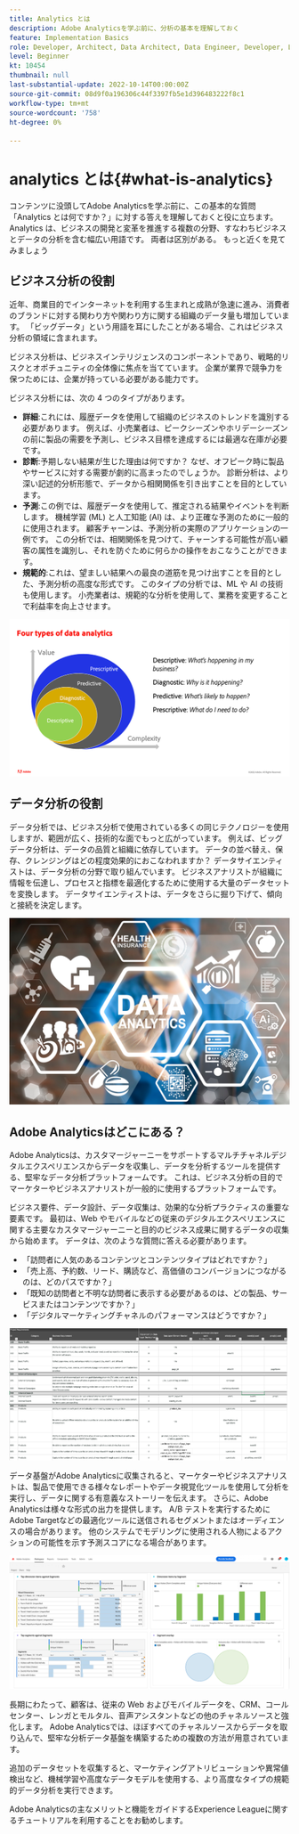 ```yaml
---
title: Analytics とは
description: Adobe Analyticsを学ぶ前に、分析の基本を理解しておく
feature: Implementation Basics
role: Developer, Architect, Data Architect, Data Engineer, Developer, Leader, User
level: Beginner
kt: 10454
thumbnail: null
last-substantial-update: 2022-10-14T00:00:00Z
source-git-commit: 08d9f0a196306c44f3397fb5e1d396483222f8c1
workflow-type: tm+mt
source-wordcount: '758'
ht-degree: 0%

---
```


# analytics とは{#what-is-analytics}

コンテンツに没頭してAdobe Analyticsを学ぶ前に、この基本的な質問「Analytics とは何ですか？」に対する答えを理解しておくと役に立ちます。 Analytics は、ビジネスの開発と変革を推進する複数の分野、すなわちビジネスとデータの分析を含む幅広い用語です。 両者は区別がある。 もっと近くを見てみましょう

## ビジネス分析の役割

近年、商業目的でインターネットを利用する生まれと成熟が急速に進み、消費者のブランドに対する関わり方や関わり方に関する組織のデータ量も増加しています。 「ビッグデータ」という用語を耳にしたことがある場合、これはビジネス分析の領域に含まれます。

ビジネス分析は、ビジネスインテリジェンスのコンポーネントであり、戦略的リスクとオポチュニティの全体像に焦点を当てています。 企業が業界で競争力を保つためには、企業が持っている必要がある能力です。

ビジネス分析には、次の 4 つのタイプがあります。

* **詳細**:これには、履歴データを使用して組織のビジネスのトレンドを識別する必要があります。 例えば、小売業者は、ピークシーズンやホリデーシーズンの前に製品の需要を予測し、ビジネス目標を達成するには最適な在庫が必要です。
* **診断**:予期しない結果が生じた理由は何ですか？ なぜ、オフピーク時に製品やサービスに対する需要が劇的に高まったのでしょうか。 診断分析は、より深い記述的分析形態で、データから相関関係を引き出すことを目的としています。
* **予測**:この例では、履歴データを使用して、推定される結果やイベントを判断します。 機械学習 (ML) と人工知能 (AI) は、より正確な予測のために一般的に使用されます。 顧客チャーンは、予測分析の実際のアプリケーションの一例です。 この分析では、相関関係を見つけて、チャーンする可能性が高い顧客の属性を識別し、それを防ぐために何らかの操作をおこなうことができます。
* **規範的**:これは、望ましい結果への最良の道筋を見つけ出すことを目的とした、予測分析の高度な形式です。 このタイプの分析では、ML や AI の技術も使用します。 小売業者は、規範的な分析を使用して、業務を変更することで利益率を向上させます。

![data-analytics-types](../what-can-aa-do-for-me/assets/data_analytics_types.png)

## データ分析の役割

データ分析では、ビジネス分析で使用されている多くの同じテクノロジーを使用しますが、範囲が広く、技術的な面でもっと広がっています。 例えば、ビッグデータ分析は、データの品質と組織に依存しています。 データの並べ替え、保存、クレンジングはどの程度効果的におこなわれますか？ データサイエンティストは、データ分析の分野で取り組んでいます。 ビジネスアナリストが組織に情報を伝達し、プロセスと指標を最適化するために使用する大量のデータセットを変換します。 データサイエンティストは、データをさらに掘り下げて、傾向と接続を決定します。

![data-analytics](../what-can-aa-do-for-me/assets/data_analytics.png)

## Adobe Analyticsはどこにある？

Adobe Analyticsは、カスタマージャーニーをサポートするマルチチャネルデジタルエクスペリエンスからデータを収集し、データを分析するツールを提供する、堅牢なデータ分析プラットフォームです。 これは、ビジネス分析の目的でマーケターやビジネスアナリストが一般的に使用するプラットフォームです。

ビジネス要件、データ設計、データ収集は、効果的な分析プラクティスの重要な要素です。 最初は、Web やモバイルなどの従来のデジタルエクスペリエンスに関する主要なカスタマージャーニーと目的のビジネス成果に関するデータの収集から始めます。 データは、次のような質問に答える必要があります。

* 「訪問者に人気のあるコンテンツとコンテンツタイプはどれですか？」
* 「売上高、予約数、リード、購読など、高価値のコンバージョンにつながるのは、どのパスですか？」
* 「既知の訪問者と不明な訪問者に表示する必要があるのは、どの製品、サービスまたはコンテンツですか？」
* 「デジタルマーケティングチャネルのパフォーマンスはどうですか？」

![analytics-business-requirements](../what-can-aa-do-for-me/assets/analytics_business_requirements.png)

データ基盤がAdobe Analyticsに収集されると、マーケターやビジネスアナリストは、製品で使用できる様々なレポートやデータ視覚化ツールを使用して分析を実行し、データに関する有意義なストーリーを伝えます。 さらに、Adobe Analyticsは様々な形式の出力を提供します。 A/B テストを実行するためにAdobe Targetなどの最適化ツールに送信されるセグメントまたはオーディエンスの場合があります。 他のシステムでモデリングに使用される人物によるアクションの可能性を示す予測スコアになる場合があります。

![analytics-workspace-project](../what-can-aa-do-for-me/assets/analytics_workspace_project.png)

長期にわたって、顧客は、従来の Web およびモバイルデータを、CRM、コールセンター、レンガとモルタル、音声アシスタントなどの他のチャネルソースと強化します。 Adobe Analyticsでは、ほぼすべてのチャネルソースからデータを取り込んで、堅牢な分析データ基盤を構築するための複数の方法が用意されています。

追加のデータセットを収集すると、マーケティングアトリビューションや異常値検出など、機械学習や高度なデータモデルを使用する、より高度なタイプの規範的データ分析を実行できます。

Adobe Analyticsの主なメリットと機能をガイドするExperience Leagueに関するチュートリアルを利用することをお勧めします。
